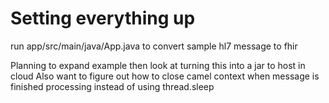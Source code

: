 # Setting everything up
run app/src/main/java/App.java to convert sample hl7 message to fhir

Planning to expand example then look at turning this into a jar to host in cloud
Also want to figure out how to close camel context when message is finished processing instead of using thread.sleep